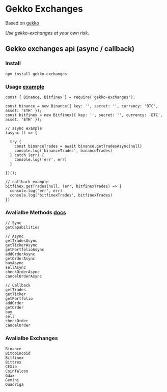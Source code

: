# Gekko Exchanges

Based on [gekko](https://github.com/askmike/gekko)

*Use gekko-exchanges at your own risk.*   

## Gekko exchanges api (async / callback)

### Install
```
npm install gekko-exchanges
```

### Usage [example](demo/example.js)
```
const { Binance, Bitfinex } = require('gekko-exchanges');

const binance = new Binance({ key: '', secret: '', currency: 'BTC', asset: 'ETH' });
const bitfinex = new Bitfinex({ key: '', secret: '', currency: 'BTC', asset: 'ETH' });

// async example
(async () => {

  try {
    const binanceTrades = await binance.getTradesAsync(null)
    console.log('binanceTrades', binanceTrades)
  } catch (err) {
    console.log('err', err)
  }

})();

// callback example
bitfinex.getTrades(null, (err, bitfinexTrades) => {
  console.log('err', err)
  console.log('bitfinexTrades', bitfinexTrades)
})
```

### Avalialbe Methods [docs](https://github.com/askmike/gekko/blob/develop/docs/extending/add_an_exchange.md)
```
// Sync
getCapabilities

// Async
getTradesAsync
getTickerAsync
getPortfolioAsync
addOrderAsync
getOrderAsync
buyAsync
sellAsync
checkOrderAsync
cancelOrderAsync

// Callback
getTrades
getTicker
getPortfolio
addOrder
getOrder
buy
sell
checkOrder
cancelOrder
```

### Avalialbe Exchanges
```
Binance
Bitcoincoid
Bitfinex
Bittrex
CEXio
Coinfalcon
Gdax
Gemini
Quadriga
```
